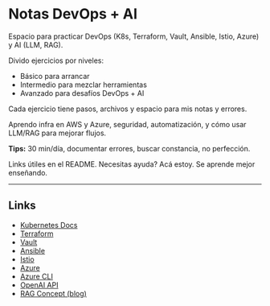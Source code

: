 # Notas DevOps + AI

Espacio para practicar DevOps (K8s, Terraform, Vault, Ansible, Istio, Azure) y AI (LLM, RAG).

Divido ejercicios por niveles:

- Básico para arrancar  
- Intermedio para mezclar herramientas  
- Avanzado para desafíos DevOps + AI  

Cada ejercicio tiene pasos, archivos y espacio para mis notas y errores.

Aprendo infra en AWS y Azure, seguridad, automatización, y cómo usar LLM/RAG para mejorar flujos.

**Tips:** 30 min/día, documentar errores, buscar constancia, no perfección.

Links útiles en el README. Necesitas ayuda? Acá estoy. Se aprende mejor enseñando.

---

## Links

- [Kubernetes Docs](https://kubernetes.io/docs/)  
- [Terraform](https://www.terraform.io/docs)  
- [Vault](https://learn.hashicorp.com/vault)  
- [Ansible](https://docs.ansible.com/)  
- [Istio](https://istio.io/latest/docs/)  
- [Azure](https://learn.microsoft.com/azure/)  
- [Azure CLI](https://learn.microsoft.com/cli/azure/)  
- [OpenAI API](https://platform.openai.com/docs/)  
- [RAG Concept (blog)](https://www.pinecone.io/learn/rag/)
